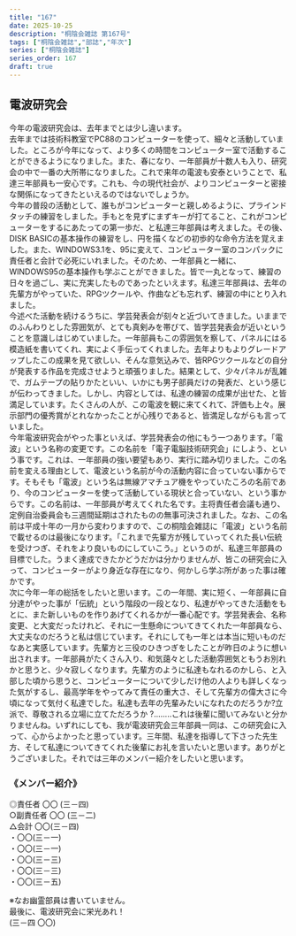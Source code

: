 ```yaml
---
title: "167"
date: 2025-10-25
description: "桐陰会雑誌 第167号"
tags: ["桐陰会雑誌","部誌","年次"]
series: ["桐陰会雑誌"]
series_order: 167
draft: true
---
```

## 電波研究会

今年の電波研究会は、去年までとは少し違います。  
去年までは技術科教室でPC88のコンピューターを使って、細々と活動していました。ところが今年になって、より多くの時間をコンピューター室で活動することができるようになりました。また、春になり、一年部員が十数人も入り、研究会の中で一番の大所帯になりました。これで来年の電波も安泰ということで、私達三年部員も一安心です。これも、今の現代社会が、よりコンピューターと密接な関係になってきたといえるのではないでしょうか。  
今年の普段の活動として、誰もがコンピューターと親しめるように、プラインドタッチの練習をしました。手もとを見ずにまずキーが打てること、これがコンピューターをするにあたっての第一歩だ、と私達三年部員は考えました。その後、DISK BASICの基本操作の練習をし、円を描くなどの初歩的な命令方法を覚えました。また、WINDOWS3.1を、95に変えて、コンピューター室のコンパックに責任者と会計で必死にいれました。そのため、一年部員と一緒に、WINDOWS95の基本操作も学ぶことができました。皆で一丸となって、練習の日々を過ごし、実に充実したものであったといえます。私達三年部員は、去年の先輩方がやっていた、RPGツクールや、作曲なども忘れず、練習の中にとり入れました。  
今述べた活動を続けるうちに、学芸発表会が刻々と近づいてきました。いままでのふんわりとした雰囲気が、とても真剣みを帯びて、皆学芸発表会が近いということを意識しはじめていました。一年部員もこの雰囲気を察して、パネルにはる模造紙を書いてくれ、実によく手伝ってくれました。去年よりもよりグレードアップしたこの成果を見て欲しい、そんな意気込みで、皆RPGツクールなどの自分が発表する作品を完成させようと頑張りました。結果として、少々パネルが乱雑で、ガムテープの貼りかたといい、いかにも男子部員だけの発表だ、という感じが伝わってきました。しかし、内容としては、私達の練習の成果が出せた、と皆満足しています。たくさんの人が、この電波を観に来てくれて、評価も上々。展示部門の優秀賞がとれなかったことが心残りであると、皆満足しながらも言っていました。  
今年電波研究会がやった事といえば、学芸発表会の他にもう一つあります。「電波」という名称の変更です。この名前を「電子電脳技術研究会」にしよう、という事です。これは、一年部員の強い要望もあり、実行に踏み切りました。この名前を変える理由として、電波という名前が今の活動内容に合っていない事からです。そもそも「電波」という名は無線アマチュア機をやっていたころの名前であり、今のコンピューターを使って活動している現状と合っていない、という事からです。この名前は、一年部員が考えてくれた名です。主将責任者会議も通り、定例自治委員会も三週間延期はされたものの無事可決されました。なお、この名前は平成十年の一月から変わりますので、この桐陰会雑誌に「電波」という名前で載せるのは最後になります。「これまで先輩方が残していってくれた長い伝統を受けつぎ、それをより良いものにしていこう。」というのが、私達三年部員の目標でした。うまく達成できたかどうだかは分かりませんが、皆この研究会に入って、コンピューターがより身近な存在になり、何かしら学ぶ所があった事は確かです。  
次に今年一年の総括をしたいと思います。この一年間、実に短く、一年部員に自分達がやった事が「伝統」という階段の一段となり、私達がやってきた活動をもとに、また新しいものを作りあげてくれるかが一番心配です。学芸発表会、名称変更、と大変だったけれど、それに一生懸命についてきてくれた一年部員なら、大丈夫なのだろうと私は信じています。それにしても一年とは本当に短いものだなあと実感しています。先輩方と三役のひきつぎをしたことが昨日のように想い出されます。一年部員がたくさん入り、和気藹々とした活動雰囲気ともうお別れかと思うと、少々寂しくなります。先輩方のように私達もなれるのかしら、と入部した頃から思うと、コンピューターについて少しだけ他の人よりも詳しくなった気がするし、最高学年をやってみて責任の重大さ、そして先輩方の偉大さに今頃になって気付く私達でした。私達も去年の先輩みたいになれたのだろうか?立派で、尊敬される立場に立てただろうか ?........これは後輩に聞いてみないと分かりませんね。いずれにしても、我が電波研究会三年部員一同は、この研究会に入って、心からよかったと思っています。三年間、私達を指導して下さった先生方、そして私達についてきてくれた後輩にお礼を言いたいと思います。ありがとうございました。それでは三年のメンバー紹介をしたいと思います。

### 《メンバー紹介》

◎責任者 〇〇 (三​－四)  
○副責任者 〇〇 (三​－二)  
△会計 〇〇(三​－四)  
・〇〇(三​－一)  
・〇〇(三​－一)  
・〇〇(三​－三)  
・〇〇(三​－三)  
・〇〇(三​－五)  

※なお幽霊部員は書いていません。  
最後に、電波研究会に栄光あれ！  
(三​－四 〇〇)
